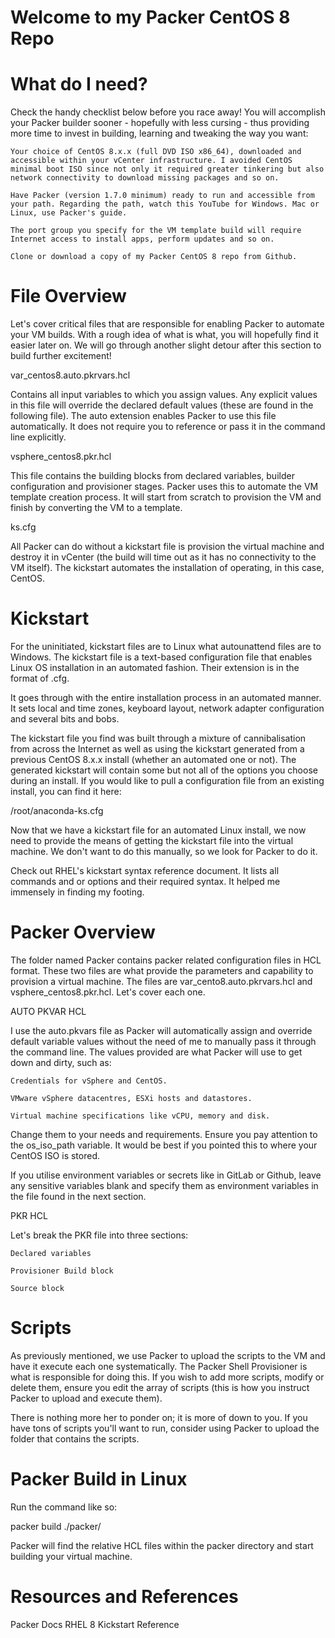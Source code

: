 # Welcome to my Packer CentOS 8 Repo

# What do I need?

Check the handy checklist below before you race away! You will accomplish your Packer builder sooner - hopefully with less cursing - thus providing more time to invest in building, learning and tweaking the way you want:

    Your choice of CentOS 8.x.x (full DVD ISO x86_64), downloaded and accessible within your vCenter infrastructure. I avoided CentOS minimal boot ISO since not only it required greater tinkering but also network connectivity to download missing packages and so on.

    Have Packer (version 1.7.0 minimum) ready to run and accessible from your path. Regarding the path, watch this YouTube for Windows. Mac or Linux, use Packer's guide. 

    The port group you specify for the VM template build will require Internet access to install apps, perform updates and so on.

    Clone or download a copy of my Packer CentOS 8 repo from Github. 

# File Overview  

Let's cover critical files that are responsible for enabling Packer to automate your VM builds. With a rough idea of what is what, you will hopefully find it easier later on. We will go through another slight detour after this section to build further excitement!

var_centos8.auto.pkrvars.hcl

Contains all input variables to which you assign values. Any explicit values in this file will override the declared default values (these are found in the following file). The auto extension enables Packer to use this file automatically. It does not require you to reference or pass it in the command line explicitly.

vsphere_centos8.pkr.hcl

This file contains the building blocks from declared variables, builder configuration and provisioner stages. Packer uses this to automate the VM template creation process. It will start from scratch to provision the VM and finish by converting the VM to a template.

ks.cfg

All Packer can do without a kickstart file is provision the virtual machine and destroy it in vCenter (the build will time out as it has no connectivity to the VM itself). The kickstart automates the installation of operating, in this case, CentOS. 

# Kickstart

For the uninitiated, kickstart files are to Linux what autounattend files are to Windows. The kickstart file is a text-based configuration file that enables Linux OS installation in an automated fashion. Their extension is in the format of .cfg. 

It goes through with the entire installation process in an automated manner. It sets local and time zones, keyboard layout, network adapter configuration and several bits and bobs. 

The kickstart file you find was built through a mixture of cannibalisation from across the Internet as well as using the kickstart generated from a previous CentOS 8.x.x install (whether an automated one or not). The generated kickstart will contain some but not all of the options you choose during an install. If you would like to pull a configuration file from an existing install, you can find it here:

/root/anaconda-ks.cfg

Now that we have a kickstart file for an automated Linux install, we now need to provide the means of getting the kickstart file into the virtual machine. We don't want to do this manually, so we look for Packer to do it.

Check out RHEL's kickstart syntax reference document. It lists all commands and or options and their required syntax. It helped me immensely in finding my footing.

# Packer Overview

The folder named Packer contains packer related configuration files in HCL format. These two files are what provide the parameters and capability to provision a virtual machine.  The files are var_cento8.auto.pkrvars.hcl and vsphere_centos8.pkr.hcl. Let's cover each one.

AUTO PKVAR HCL

I use the auto.pkvars file as Packer will automatically assign and override default variable values without the need of me to manually pass it through the command line. The values provided are what Packer will use to get down and dirty, such as:

    Credentials for vSphere and CentOS.

    VMware vSphere datacentres, ESXi hosts and datastores.

    Virtual machine specifications like vCPU, memory and disk.

Change them to your needs and requirements. Ensure you pay attention to the os_iso_path variable.  It would be best if you pointed this to where your CentOS ISO is stored.    


If you utilise environment variables or secrets like in GitLab or Github, leave any sensitive variables blank and specify them as environment variables in the file found in the next section.  

PKR HCL

Let's break the PKR file into three sections:

    Declared variables 

    Provisioner Build block

    Source block

# Scripts 

As previously mentioned, we use Packer to upload the scripts to the VM and have it execute each one systematically. The Packer Shell Provisioner is what is responsible for doing this. If you wish to add more scripts, modify or delete them, ensure you edit the array of scripts (this is how you instruct Packer to upload and execute them). 

There is nothing more her to ponder on; it is more of down to you. If you have tons of scripts you'll want to run, consider using Packer to upload the folder that contains the scripts. 


# Packer Build in Linux

Run the command like so:

packer build ./packer/

Packer will find the relative HCL files within the packer directory and start building your virtual machine. 

# Resources and References

Packer Docs
RHEL 8 Kickstart Reference 
